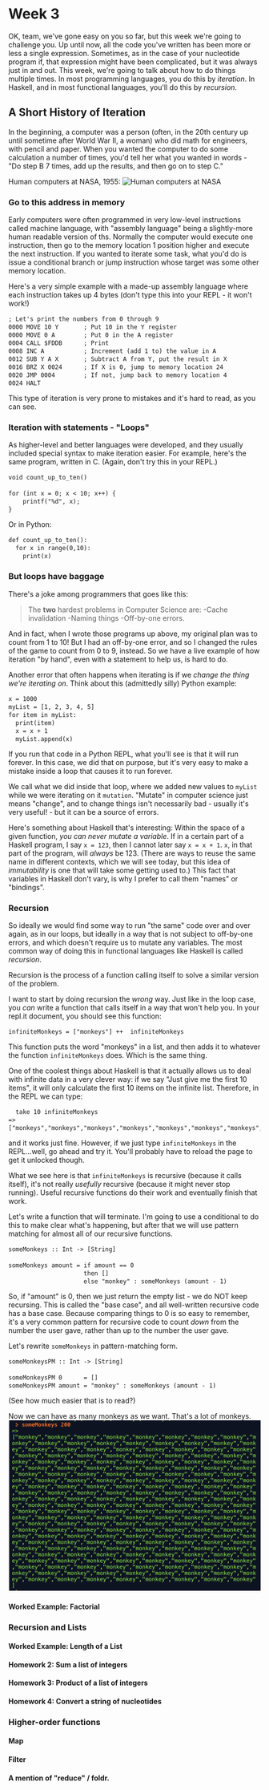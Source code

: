 # Week 3 

OK, team, we've gone easy on you so far, but this week we're going to challenge you.  Up until now, all the code you've written has been more or less a single expression.  Sometimes, as in the case of your nucleotide program if, that expression might have been complicated, but it was always just in and out.  This week, we're going to talk about how to do things multiple times. In most programming languages, you do this by _iteration_. In Haskell, and in most functional languages, you'll do this by _recursion_.

## A Short History of Iteration

In the beginning, a computer was a person (often, in the 20th century up until sometime after World War II, a woman) who did math for engineers, with pencil and paper.  When you wanted the computer to do some calculation a number of times, you'd tell her what you wanted in words - "Do step B 7 times, add up the results, and then go on to step C."

Human computers at NASA, 1955: ![Human computers at NASA](https://www.history.com/.image/c_limit%2Ccs_srgb%2Cfl_progressive%2Cq_auto:good%2Cw_686/MTU3ODc4NjA0MDUwMDgxNTAz/image-placeholder-title.jpg)

### Go to this address in memory

Early computers were often programmed in very low-level instructions called machine language, with "assembly language" being a slightly-more human readable version of ths.  Normally the computer would execute one instruction, then go to the memory location 1 position higher and execute the next instruction.  If you wanted to iterate some task, what you'd do is issue a conditional branch or jump instruction whose target was some other memory location.

Here's a very simple example with a made-up assembly language where each instruction takes up 4 bytes (don't type this into your REPL - it won't work!)

```
; Let's print the numbers from 0 through 9 
0000 MOVE 10 Y       ; Put 10 in the Y register
0000 MOVE 0 A        ; Put 0 in the A register
0004 CALL $FDDB      ; Print
0008 INC A           ; Increment (add 1 to) the value in A
0012 SUB Y A X       ; Subtract A from Y, put the result in X
0016 BRZ X 0024      ; If X is 0, jump to memory location 24
0020 JMP 0004        ; If not, jump back to memory location 4
0024 HALT
```

This type of iteration is very prone to mistakes and it's hard to read, as you can see.

### Iteration with statements - "Loops"

As higher-level and better languages were developed, and they usually included special syntax to make iteration easier. For example, here's the same program, written in C. (Again, don't try this in your REPL.)

```
void count_up_to_ten()

for (int x = 0; x < 10; x++) {
    printf("%d", x);
}
```

Or in Python:

```
def count_up_to_ten():
  for x in range(0,10):
    print(x)
```

### But loops have baggage

There's a joke among programmers that goes like this:

> The **two** hardest problems in Computer Science are:
> -Cache invalidation
> -Naming things
> -Off-by-one errors.

And in fact, when I wrote those programs up above, my original plan was to count from 1 to 10!  But I had an off-by-one error, and so I changed the rules of the game to count from 0 to 9, instead. So we have a live example of how iteration "by hand", even with a statement to help us, is hard to do.

Another error that often happens when iterating is if we _change the thing we're iterating on_.  Think about this (admittedly silly) Python example:

```
x = 1000
myList = [1, 2, 3, 4, 5]
for item in myList:
  print(item)
  x = x + 1
  myList.append(x)

```

If you run that code in a Python REPL, what you'll see is that it will run forever.  In this case, we did that on purpose, but it's very easy to make a mistake inside a loop that causes it to run forever.

We call what we did inside that loop, where we added new values to `myList` while we were iterating on it `mutation`.  "Mutate" in computer science just means "change", and to change things isn't necessarily bad - usually it's very useful! - but it can be a source of errors.

Here's something about Haskell that's interesting: Within the space of a given function, _you can never mutate a variable_.  If in a certain part of a Haskell program, I say `x = 123`, then I cannot later say `x = x + 1`.  `x`, in that part of the program, will _always_  be 123.  (There are ways to reuse the same name in different contexts, which we will see today, but this idea of _immutability_ is one that will take some getting used to.)  This fact that variables in Haskell don't vary, is why I prefer to call them "names" or "bindings".

### Recursion

So ideally we would find some way to run "the same" code over and over again, as in our loops, but ideally in a way that is not subject to off-by-one errors, and which doesn't require us to mutate any variables.  The most common way of doing this in functional languages like Haskell is called _recursion_.

Recursion is the process of a function calling itself to solve a similar version of the problem.

I want to start by doing recursion the _wrong_ way.  Just like in the loop case, you _can_ write a function that calls itself in a way that won't help you.  In your repl.it document, you should see this function:

```
infiniteMonkeys = ["monkeys"] ++  infiniteMonkeys
```

This function puts the word "monkeys" in a list, and then adds it to whatever the function `infiniteMonkeys` does. Which is the same thing.

One of the coolest things about Haskell is that it actually allows us to deal with infinite data in a very clever way: if we say "Just give me the first 10 items", it will only calculate the first 10 items on the infinite list.   Therefore, in the REPL we can type:

```
  take 10 infiniteMonkeys
=> ["monkeys","monkeys","monkeys","monkeys","monkeys","monkeys","monkeys","monkeys","monkeys","monkeys"]
```

and it works just fine.  However, if we just type `infiniteMonkeys` in the REPL...well, go ahead and try it.  You'll probably have to reload the page to get it unlocked though.

What we see here is that `infiniteMonkeys` is recursive (because it calls itself), it's not really _usefully_ recursive (because it might never stop running).  Useful recursive functions do their work and eventually finish that work.

Let's write a function that will terminate. I'm going to use a conditional to do this to make clear what's happening, but after that we will use pattern matching for almost all of our recursive functions.

```
someMonkeys :: Int -> [String]

someMonkeys amount = if amount == 0 
                     then [] 
                     else "monkey" : someMonkeys (amount - 1)
```

So, if "amount" is 0, then we just return the empty list - we do NOT keep recursing.  This is called the "base case", and all well-written recursive code has a base case.  Because comparing things to 0 is so easy to remember, it's a very common pattern for recursive code to count _down_ from the number the user gave, rather than up to the number the user gave.

Let's rewrite `someMonkeys` in pattern-matching form.

```
someMonkeysPM :: Int -> [String]

someMonkeysPM 0      = []
someMonkeysPM amount = "monkey" : someMonkeys (amount - 1)
```

(See how much easier that is to read?)

Now we can have as many monkeys as we want.  That's a lot of monkeys.  
![That's a lot of monkeys!](resources/monkeys.png)

#### Worked Example: Factorial

### Recursion and Lists

#### Worked Example: Length of a List

#### Homework 2: Sum a list of integers

#### Homework 3: Product of a list of integers

#### Homework 4: Convert a string of nucleotides

### Higher-order functions

#### Map

#### Filter

#### A mention of "reduce" / foldr.




